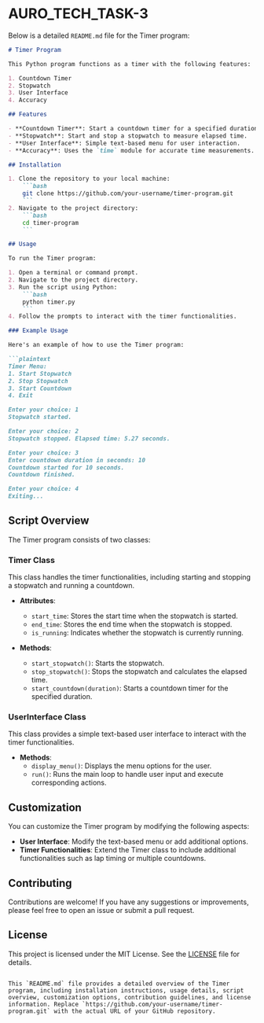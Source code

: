 # AURO_TECH_TASK-3

Below is a detailed `README.md` file for the Timer program:

```markdown
# Timer Program

This Python program functions as a timer with the following features:

1. Countdown Timer
2. Stopwatch
3. User Interface
4. Accuracy

## Features

- **Countdown Timer**: Start a countdown timer for a specified duration.
- **Stopwatch**: Start and stop a stopwatch to measure elapsed time.
- **User Interface**: Simple text-based menu for user interaction.
- **Accuracy**: Uses the `time` module for accurate time measurements.

## Installation

1. Clone the repository to your local machine:
    ```bash
    git clone https://github.com/your-username/timer-program.git
    ```
2. Navigate to the project directory:
    ```bash
    cd timer-program
    ```

## Usage

To run the Timer program:

1. Open a terminal or command prompt.
2. Navigate to the project directory.
3. Run the script using Python:
    ```bash
    python timer.py
    ```
4. Follow the prompts to interact with the timer functionalities.

### Example Usage

Here's an example of how to use the Timer program:

```plaintext
Timer Menu:
1. Start Stopwatch
2. Stop Stopwatch
3. Start Countdown
4. Exit

Enter your choice: 1
Stopwatch started.

Enter your choice: 2
Stopwatch stopped. Elapsed time: 5.27 seconds.

Enter your choice: 3
Enter countdown duration in seconds: 10
Countdown started for 10 seconds.
Countdown finished.

Enter your choice: 4
Exiting...
```

## Script Overview

The Timer program consists of two classes:

### Timer Class

This class handles the timer functionalities, including starting and stopping a stopwatch and running a countdown.

- **Attributes**:
  - `start_time`: Stores the start time when the stopwatch is started.
  - `end_time`: Stores the end time when the stopwatch is stopped.
  - `is_running`: Indicates whether the stopwatch is currently running.

- **Methods**:
  - `start_stopwatch()`: Starts the stopwatch.
  - `stop_stopwatch()`: Stops the stopwatch and calculates the elapsed time.
  - `start_countdown(duration)`: Starts a countdown timer for the specified duration.

### UserInterface Class

This class provides a simple text-based user interface to interact with the timer functionalities.

- **Methods**:
  - `display_menu()`: Displays the menu options for the user.
  - `run()`: Runs the main loop to handle user input and execute corresponding actions.

## Customization

You can customize the Timer program by modifying the following aspects:

- **User Interface**: Modify the text-based menu or add additional options.
- **Timer Functionalities**: Extend the Timer class to include additional functionalities such as lap timing or multiple countdowns.

## Contributing

Contributions are welcome! If you have any suggestions or improvements, please feel free to open an issue or submit a pull request.

## License

This project is licensed under the MIT License. See the [LICENSE](LICENSE) file for details.
```

This `README.md` file provides a detailed overview of the Timer program, including installation instructions, usage details, script overview, customization options, contribution guidelines, and license information. Replace `https://github.com/your-username/timer-program.git` with the actual URL of your GitHub repository.
